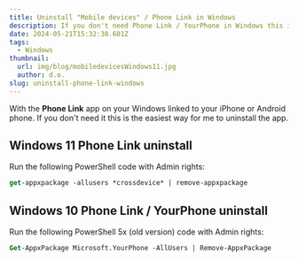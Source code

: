 ```yaml
---
title: Uninstall "Mobile devices" / Phone Link in Windows 
description: If you don't need Phone Link / YourPhone in Windows this is the easiest way to uninstall the app.
date: 2024-05-21T15:32:38.601Z
tags:
  - Windows
thumbnail:
  url: img/blog/mobiledevicesWindows11.jpg
  author: d.o.
slug: uninstall-phone-link-windows
---
```




With the **Phone Link** app on your Windows linked to your iPhone or Android phone. 
If you don't need it this is the easiest way for me to uninstall the app.

## Windows 11 Phone Link uninstall

Run the following PowerShell code with Admin rights:

```ps
get-appxpackage -allusers *crossdevice* | remove-appxpackage
```

## Windows 10 Phone Link / YourPhone uninstall

Run the following PowerShell 5x (old version) code with Admin rights:

```ps
Get-AppxPackage Microsoft.YourPhone -AllUsers | Remove-AppxPackage
```
